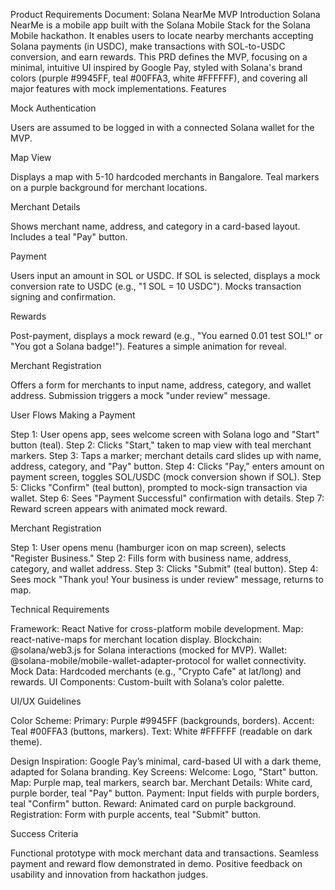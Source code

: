 Product Requirements Document: Solana NearMe MVP
Introduction
Solana NearMe is a mobile app built with the Solana Mobile Stack for the Solana Mobile hackathon. It enables users to locate nearby merchants accepting Solana payments (in USDC), make transactions with SOL-to-USDC conversion, and earn rewards. This PRD defines the MVP, focusing on a minimal, intuitive UI inspired by Google Pay, styled with Solana's brand colors (purple #9945FF, teal #00FFA3, white #FFFFFF), and covering all major features with mock implementations.
Features

Mock Authentication

Users are assumed to be logged in with a connected Solana wallet for the MVP.


Map View

Displays a map with 5-10 hardcoded merchants in Bangalore.
Teal markers on a purple background for merchant locations.


Merchant Details

Shows merchant name, address, and category in a card-based layout.
Includes a teal "Pay" button.


Payment

Users input an amount in SOL or USDC.
If SOL is selected, displays a mock conversion rate to USDC (e.g., "1 SOL = 10 USDC").
Mocks transaction signing and confirmation.


Rewards

Post-payment, displays a mock reward (e.g., "You earned 0.01 test SOL!" or "You got a Solana badge!").
Features a simple animation for reveal.


Merchant Registration

Offers a form for merchants to input name, address, category, and wallet address.
Submission triggers a mock "under review" message.



User Flows
Making a Payment

Step 1: User opens app, sees welcome screen with Solana logo and "Start" button (teal).
Step 2: Clicks "Start," taken to map view with teal merchant markers.
Step 3: Taps a marker; merchant details card slides up with name, address, category, and "Pay" button.
Step 4: Clicks "Pay," enters amount on payment screen, toggles SOL/USDC (mock conversion shown if SOL).
Step 5: Clicks "Confirm" (teal button), prompted to mock-sign transaction via wallet.
Step 6: Sees "Payment Successful" confirmation with details.
Step 7: Reward screen appears with animated mock reward.

Merchant Registration

Step 1: User opens menu (hamburger icon on map screen), selects "Register Business."
Step 2: Fills form with business name, address, category, and wallet address.
Step 3: Clicks "Submit" (teal button).
Step 4: Sees mock "Thank you! Your business is under review" message, returns to map.

Technical Requirements

Framework: React Native for cross-platform mobile development.
Map: react-native-maps for merchant location display.
Blockchain: @solana/web3.js for Solana interactions (mocked for MVP).
Wallet: @solana-mobile/mobile-wallet-adapter-protocol for wallet connectivity.
Mock Data: Hardcoded merchants (e.g., "Crypto Cafe" at lat/long) and rewards.
UI Components: Custom-built with Solana’s color palette.

UI/UX Guidelines

Color Scheme:
Primary: Purple #9945FF (backgrounds, borders).
Accent: Teal #00FFA3 (buttons, markers).
Text: White #FFFFFF (readable on dark theme).


Design Inspiration: Google Pay’s minimal, card-based UI with a dark theme, adapted for Solana branding.
Key Screens:
Welcome: Logo, "Start" button.
Map: Purple map, teal markers, search bar.
Merchant Details: White card, purple border, teal "Pay" button.
Payment: Input fields with purple borders, teal "Confirm" button.
Reward: Animated card on purple background.
Registration: Form with purple accents, teal "Submit" button.



Success Criteria

Functional prototype with mock merchant data and transactions.
Seamless payment and reward flow demonstrated in demo.
Positive feedback on usability and innovation from hackathon judges.
